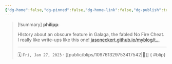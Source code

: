 ```yaml
---
{"dg-home":false,"dg-pinned":false,"dg-home-link":false,"dg-publish":true,"type":"blip","disabled rules":["yaml-title","yaml-title-alias","file-name-heading"],"title":"philipp on mastodon @ 2023-01-27","created-date":"2023-01-27T13:09:37","id":109761329753417540,"updated-date":"2025-05-02T08:50:43","dg-path":"blips/109761329753417542.md","permalink":"/blips/109761329753417542/","dgPassFrontmatter":true}
---
```


> [!summary] **philipp**:
>
> HIstory about an obscure feature in Galaga, the fabled No Fire Cheat. I really like write-ups like this one! [jasoneckert.github.io/myblog/t…](https://jasoneckert.github.io/myblog/the-galaga-no-fire-cheat-mystery/)
> - - -
>
> 🗓️ `Fri, Jan 27, 2023` · [[public/blips/109761329753417542\|🔗]]
{ #blip}

